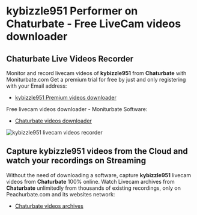 # kybizzle951 Performer on Chaturbate - Free LiveCam videos downloader

## Chaturbate Live Videos Recorder

Monitor and record livecam videos of **kybizzle951** from **Chaturbate** with Moniturbate.com
Get a premium trial for free by just and only registering with your Email address:
* [kybizzle951 Premium videos downloader](https://moniturbate.com/request-demo-licence-key.html)

Free livecam videos downloader - Moniturbate Software:
* [Chaturbate videos downloader](https://moniturbate.com/moniturbate-download-software.html)

![kybizzle951 livecam videos recorder](https://peachurnet.com/templates/moniturbate-software.png)


## Capture kybizzle951 videos from the Cloud and watch your recordings on Streaming

Without the need of downloading a software, capture **kybizzle951** livecam videos from **Chaturbate** 100% online.
Watch Livecam archives from **Chaturbate** unlimitedly from thousands of existing recordings, only on Peachurbate.com and its websites network:
* [Chaturbate videos archives](https://peachurnet.com/)